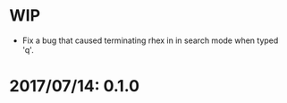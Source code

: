 # WIP

- Fix a bug that caused terminating rhex in in search mode when typed 'q'.

# 2017/07/14: 0.1.0

